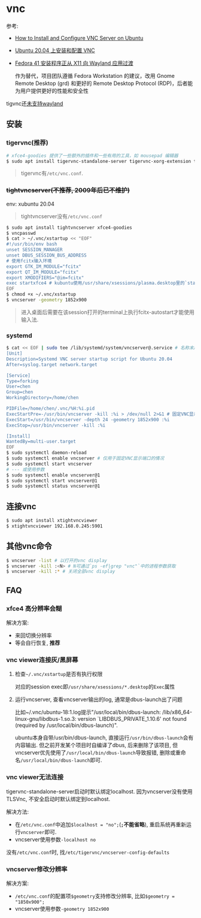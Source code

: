 # vnc
参考:
- [How to Install and Configure VNC Server on Ubuntu](https://www.tecmint.com/install-and-configure-vnc-server-on-ubuntu/)
- [Ubuntu 20.04 上安装和配置 VNC](https://xie.infoq.cn/article/cf473dc0dea917b0b2a546ecd)
- [Fedora 41 安装程序正从 X11 向 Wayland 应用过渡](https://www.oschina.net/news/299076/fedora-41-anaconda-wayland)

	作为替代，项目团队遵循 Fedora Workstation 的建议，改用 Gnome Remote Desktop (grd) 和更好的 Remote Desktop Protocol (RDP)，后者能为用户提供更好的性能和安全性

tigvnc还[未支持wayland](https://github.com/TigerVNC/tigervnc/issues/158)

## 安装

### tigervnc(**推荐**)
```bash
# xfce4-goodies 提供了一些额外的插件和一些有用的工具，如 mousepad 编辑器
$ sudo apt install tigervnc-standalone-server tigervnc-xorg-extension tigervnc-viewer [xfce4-goodies]
```

> tigervnc有`/etc/vnc.conf`.

### ~~tightvncserver(不推荐, 2009年后已不维护)~~
env: xubuntu 20.04

> tightvncserver没有`/etc/vnc.conf`

```bash
$ sudo apt install tightvncserver xfce4-goodies
$ vncpasswd
$ cat > ~/.vnc/xstartup << "EOF"
#!/usr/bin/env bash
unset SESSION_MANAGER
unset DBUS_SESSION_BUS_ADDRESS
# 使用fcitx输入环境
export GTK_IM_MODULE="fcitx"
export QT_IM_MODULE="fcitx"
export XMODIFIERS="@im=fcitx"
exec startxfce4 # kubuntu使用/usr/share/xsessions/plasma.desktop里的`startplasma-x11`
EOF
$ chmod +x ~/.vnc/xstartup
$ vncserver -geometry 1852x900
```

> 进入桌面后需要在该session打开的terminal上执行fcitx-autostart才能使用输入法.

### systemd
```bash
$ cat << EOF | sudo tee /lib/systemd/system/vncserver@.service # 名称末尾的@符号将允许传入一个可以在服务配置中使用的参数用来指定管理服务时要使用的VNC显示端口. 个人使用时直接在配置VNC显示端口为1即可
[Unit]
Description=Systemd VNC server startup script for Ubuntu 20.04
After=syslog.target network.target

[Service]
Type=forking
User=chen
Group=chen
WorkingDirectory=/home/chen

PIDFile=/home/chen/.vnc/%H:%i.pid
ExecStartPre=-/usr/bin/vncserver -kill :%i > /dev/null 2>&1 # 固定VNC显示端口为1: ExecStartPre=-/usr/bin/vncserver -kill :1 > /dev/null 2>&1
ExecStart=/usr/bin/vncserver -depth 24 -geometry 1852x900 :%i
ExecStop=/usr/bin/vncserver -kill :%i

[Install]
WantedBy=multi-user.target
EOF
$ sudo systemctl daemon-reload
$ sudo systemctl enable vncserver # 仅用于固定VNC显示端口的情况
$ sudo systemctl start vncserver
# --- 或使用参数
$ sudo systemctl enable vncserver@1
$ sudo systemctl start vncserver@1
$ sudo systemctl status vncserver@1
```

## 连接vnc
```bash
$ sudo apt install xtightvncviewer
$ xtightvncviewer 192.168.0.245:5901
```

## 其他vnc命令
```bash
$ vncserver -list # 以打开的vnc display
$ vncserver -kill :<N> # N可通过`ps -ef|grep "vnc"`中的进程参数获取
$ vncserver -kill :* # 关闭全部vnc display
```

## FAQ
### xfce4 高分辨率会糊
解决方案:
- 来回切换分辨率
- 等会自行恢复, **推荐**

### vnc viewer连接灰/黑屏幕
1. 检查`~/.vnc/xstartup`是否有执行权限

	对应的session exec即`/usr/share/xsessions/*.desktop`的`Exec`属性
1. 运行vncserver, 查看vncserver输出的log, 通常是dbus-launch出了问题

	比如~/.vnc/ubuntu-18:1.log提示"/usr/local/bin/dbus-launch: /lib/x86_64-linux-gnu/libdbus-1.so.3: version `LIBDBUS_PRIVATE_1.10.6' not found (required by /usr/local/bin/dbus-launch)".

	ubuntu本身自带/usr/bin/dbus-launch, 直接运行`/usr/bin/dbus-launch`会有内容输出. 但之前开发某个项目时自编译了dbus, 后来删除了该项目, 但vncserver优先使用了`/usr/local/bin/dbus-launch`导致报错, 删除或重命名`/usr/local/bin/dbus-launch`即可.

### vnc viewer无法连接
tigervnc-standalone-server启动时默认绑定localhost. 因为vncserver没有使用TLSVnc, 不安全启动时默认绑定到localhost.

解决方法:
- 在`/etc/vnc.conf`中追加`$localhost = "no";`(**`;`不能省略**), 重启系统再重新运行`vncserver`即可.
- vncserver使用参数`-localhost no`

没有`/etc/vnc.conf`时, 找`/etc/tigervnc/vncserver-config-defaults`

### vncserver修改分辨率
解决方案:
- `/etc/vnc.conf`的配置项`$geometry`支持修改分辨率, 比如`$geometry = "1850x900";`
- vncserver使用参数`-geometry 1852x900`
